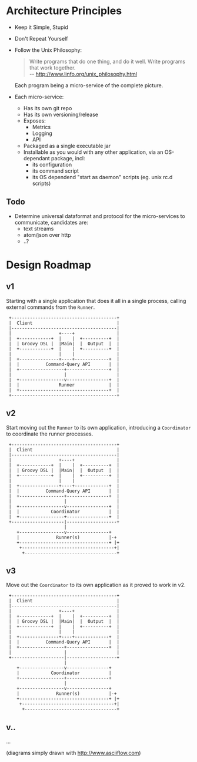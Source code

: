 # Architecture Principles

- Keep it Simple, Stupid
- Don't Repeat Yourself
- Follow the Unix Philosophy:

  > Write programs that do one thing, and do it well. Write programs that work together.    
  > -- http://www.linfo.org/unix_philosophy.html

  Each program being a micro-service of the complete picture.
- Each micro-service:
    - Has its own git repo
    - Has its own versioning/release 
    - Exposes:
        - Metrics
        - Logging
        - API
    - Packaged as a single executable jar
    - Installable as you would with any other application, via an OS-dependant package, incl:
        - its configuration
        - its command script
        - its OS dependend "start as daemon" scripts (eg. unix rc.d scripts)

## Todo
- Determine universal dataformat and protocol for the micro-services to communicate, candidates are:
    - text streams
    - atom/json over http
    - ..?

# Design Roadmap

## v1
Starting with a single application that does it all in a single process, calling external commands from the `Runner`.
```
 +----------------------------------------+
 |  Client                                |
 |----------------------------------------|
 |                  +----+                |
 |  +------------+  |    |  +----------+  |
 |  | Groovy DSL |  |Main|  |  Output  |  |
 |  +------------+  |    |  +----------+  |
 |                  |    |                |
 |  +---------------+----+-------------+  |
 |  |          Command-Query API       |  |
 |  +-----------------+----------------+  |
 |                    |                   |
 |  +-----------------v----------------+  |
 |  |               Runner             |  |
 |  +----------------------------------+  |
 +----------------------------------------+
```

## v2
Start moving out the `Runner` to its own application, introducing a `Coordinator` to coordinate the runner processes.
```
 +----------------------------------------+
 |  Client                                |
 |----------------------------------------|
 |                  +----+                |
 |  +------------+  |    |  +----------+  |
 |  | Groovy DSL |  |Main|  |  Output  |  |
 |  +------------+  |    |  +----------+  |
 |                  |    |                |
 |  +---------------+----+-------------+  |
 |  |          Command-Query API       |  |
 |  +-----------------+----------------+  |
 |                    |                   |
 |  +-----------------v----------------+  |
 |  |            Coordinator           |  |
 |  +-----------------+----------------+  |
 +--------------------|-------------------+
                      |
    +-----------------v----------------+
    |              Runner(s)           |-+
    +----------------------------------+ |+
     +-----------------------------------+|
      +-----------------------------------+
```

## v3
Move out the `Coordinator` to its own application as it proved to work in v2.
```
 +----------------------------------------+
 |  Client                                |
 |----------------------------------------|
 |                  +----+                |
 |  +------------+  |    |  +----------+  |
 |  | Groovy DSL |  |Main|  |  Output  |  |
 |  +------------+  |    |  +----------+  |
 |                  |    |                |
 |  +---------------+----+-------------+  |
 |  |          Command-Query API       |  |
 |  +-----------------+----------------+  |
 |                    |                   |
 +--------------------|-------------------+
                      |
    +-----------------v----------------+
    |            Coordinator           |
    +-----------------+----------------+
                      |
    +-----------------v----------------+
    |              Runner(s)           |-+
    +----------------------------------+ |+
     +-----------------------------------+|
      +-----------------------------------+
```

## v..
...

(diagrams simply drawn with http://www.asciiflow.com)